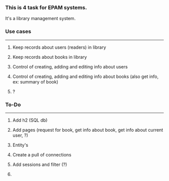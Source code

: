 ### This is 4 task for EPAM systems.

It's a library management system.

### Use cases
-------------------
1) Keep records about users (readers) in library

2) Keep records about books in library

3) Control of creating, adding and editing info about users

4) Control of creating, adding and editing info about books (also get info, ex: summary of book)

5) ?

### To-Do
------------------
1) Add h2 (SQL db)

2) Add pages (request for book, get info about book, get info about current user, ?)

3) Entity's

4) Create a pull of connections

5) Add sessions and filter (?)

6)